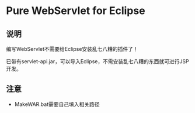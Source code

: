 Pure WebServlet for Eclipse
======================

## 说明
编写WebServlet不需要给Eclipse安装乱七八糟的插件了！

已带有servlet-api.jar，可以导入Eclipse，不需安装乱七八糟的东西就可进行JSP开发。

## 注意
* MakeWAR.bat需要自己填入相关路径